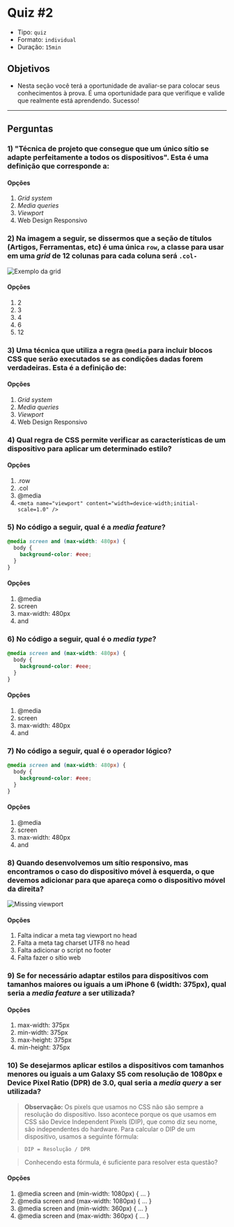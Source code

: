 # Quiz #2

- Tipo: `quiz`
- Formato: `individual`
- Duração: `15min`

## Objetivos

- Nesta seção você terá a oportunidade de avaliar-se para colocar seus conhecimentos à prova. É uma oportunidade para que verifique e valide que realmente está aprendendo. Sucesso!

***

## Perguntas

### 1) "Técnica de projeto que consegue que um único sítio se adapte perfeitamente a todos os dispositivos". Esta é uma definição que corresponde a:

#### Opções

1. *Grid system*
2. *Media queries*
3. *Viewport*
4. Web Design Responsivo

<solution style="display:none;">4</solution>

### 2) Na imagem a seguir, se dissermos que a seção de títulos (Artigos, Ferramentas, etc) é uma única `row`, a classe para usar em uma *grid* de 12 colunas para cada coluna será `.col-`

![Exemplo da *grid*](https://cdn.tutsplus.com/webdesign/uploads/2013/08/grids-1.jpg)

#### Opções

1. 2
2. 3
3. 4
4. 6
5. 12

<solution style="display:none;">1</solution>

### 3) Uma técnica que utiliza a regra `@media` para incluir blocos CSS que serão executados se as condições dadas forem verdadeiras. Esta é a definição de:

#### Opções

1. *Grid system*
2. *Media queries*
3. *Viewport*
4. Web Design Responsivo

<solution style="display:none;">2</solution>

### 4) Qual regra de CSS permite verificar as características de um dispositivo para aplicar um determinado estilo?

#### Opções

1. .row
2. .col
3. @media
4. `<meta name="viewport" content="width=device-width;initial-scale=1.0" />`

<solution style="display:none;">3</solution>

### 5) No código a seguir, qual é a *media feature*?

```css
@media screen and (max-width: 480px) {
  body {
    background-color: #eee;
  }
}
```

#### Opções

1. @media
2. screen
3. max-width: 480px
4. and

<solution style="display:none;">3</solution>

### 6) No código a seguir, qual é o *media type*?

```css
@media screen and (max-width: 480px) {
  body {
    background-color: #eee;
  }
}
```

#### Opções

1. @media
2. screen
3. max-width: 480px
4. and

<solution style="display:none;">2</solution>

### 7) No código a seguir, qual é o operador lógico?

```css
@media screen and (max-width: 480px) {
  body {
    background-color: #eee;
  }
}
```

#### Opções

1. @media
2. screen
3. max-width: 480px
4. and

<solution style="display:none;">4</solution>

### 8) Quando desenvolvemos um sítio responsivo, mas encontramos o caso do dispositivo móvel à esquerda, o que devemos adicionar para que apareça como o dispositivo móvel da direita?

![Missing viewport](https://developers.google.com/search/mobile-sites/imgs/mobile-seo/viewport.png)

#### Opções

1. Falta indicar a meta tag viewport no head
2. Falta a meta tag charset UTF8 no head
3. Falta adicionar o script no footer
4. Falta fazer o sítio web

<solution style="display:none;">1</solution>

### 9) Se for necessário adaptar estilos para dispositivos com tamanhos maiores ou iguais a um iPhone 6 (width: 375px), qual seria a *media feature* a ser utilizada?

#### Opções

1. max-width: 375px
2. min-width: 375px
3. max-height: 375px
4. min-height: 375px

<solution style="display:none;">2</solution>

### 10) Se desejarmos aplicar estilos a dispositivos com tamanhos menores ou iguais a um Galaxy S5 com resolução de 1080px e Device Pixel Ratio (DPR) de 3.0, qual seria a *media query* a ser utilizada?

> **Observação:**
> Os pixels que usamos no CSS não são sempre a resolução do dispositivo. Isso acontece porque os que usamos em CSS são Device Independent Pixels (DIP), que como diz seu nome, são independentes do hardware. Para calcular o DIP de um dispositivo, usamos a seguinte fórmula:

> ```
> DIP = Resolução / DPR
> ```

> Conhecendo esta fórmula, é suficiente para resolver esta questão?

#### Opções

1. @media screen and (min-width: 1080px) { ... }
2. @media screen and (max-width: 1080px) { ... }
3. @media screen and (min-width: 360px) { ... }
4. @media screen and (max-width: 360px) { ... }

<solution style="display:none;">4</solution>
